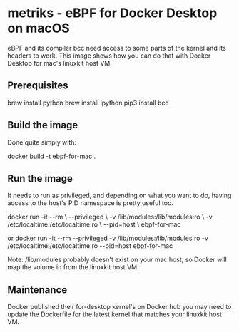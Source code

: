 # metriks - eBPF for Docker Desktop on macOS

eBPF and its compiler bcc need access to some parts of the kernel and its headers to work. This image shows how you can do that with Docker Desktop for mac's linuxkit host VM.

## Prerequisites
brew install python
brew install ipython
pip3 install bcc

## Build the image

Done quite simply with:

docker build -t ebpf-for-mac .

## Run the image

It needs to run as privileged, and depending on what you want to do, having access to the host's PID namespace is pretty useful too.

docker run -it --rm \ 
  --privileged \ 
  -v /lib/modules:/lib/modules:ro \ 
  -v /etc/localtime:/etc/localtime:ro \ 
  --pid=host \ 
  ebpf-for-mac

or 
docker run -it --rm --privileged -v /lib/modules:/lib/modules:ro -v /etc/localtime:/etc/localtime:ro --pid=host ebpf-for-mac

Note: /lib/modules probably doesn't exist on your mac host, so Docker will map the volume in from the linuxkit host VM.

## Maintenance

Docker published their for-desktop kernel's on Docker hub you may need to update the Dockerfile for the latest kernel that matches your linuxkit host VM.